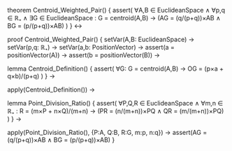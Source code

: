theorem Centroid_Weighted_Pair() {
  assert(
    ∀A,B ∈ EuclideanSpace ∧
    ∀p,q ∈ ℝ₊ ∧
    ∃G ∈ EuclideanSpace : G = centroid(A,B) →
    (AG = (q/(p+q))×AB ∧ BG = (p/(p+q))×AB)
  )
} ↔

proof Centroid_Weighted_Pair() {
  setVar(A,B: EuclideanSpace) →
  setVar(p,q: ℝ₊) →
  setVar(a,b: PositionVector) →
  assert(a = positionVector(A)) →
  assert(b = positionVector(B)) →
  
  lemma Centroid_Definition() {
    assert(
      ∀G: G = centroid(A,B) →
      OG = (p×a + q×b)/(p+q)
    )
  } →
  
  apply(Centroid_Definition()) →
  
  lemma Point_Division_Ratio() {
    assert(
      ∀P,Q,R ∈ EuclideanSpace ∧
      ∀m,n ∈ ℝ₊ :
      R = (m×P + n×Q)/(m+n) →
      (PR = (n/(m+n))×PQ ∧ QR = (m/(m+n))×PQ)
    )
  } →
  
  apply(Point_Division_Ratio(), {P:A, Q:B, R:G, m:p, n:q}) →
  assert(AG = (q/(p+q))×AB ∧ BG = (p/(p+q))×AB)
}